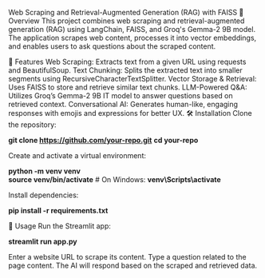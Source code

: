 Web Scraping and Retrieval-Augmented Generation (RAG) with FAISS
📌 Overview
This project combines web scraping and retrieval-augmented generation (RAG) using LangChain, FAISS, and Groq's Gemma-2 9B model. The application scrapes web content, processes it into vector embeddings, and enables users to ask questions about the scraped content.

🚀 Features
Web Scraping: Extracts text from a given URL using requests and BeautifulSoup.
Text Chunking: Splits the extracted text into smaller segments using RecursiveCharacterTextSplitter.
Vector Storage & Retrieval: Uses FAISS to store and retrieve similar text chunks.
LLM-Powered Q&A: Utilizes Groq’s Gemma-2 9B IT model to answer questions based on retrieved context.
Conversational AI: Generates human-like, engaging responses with emojis and expressions for better UX.
🛠️ Installation
Clone the repository:

**git clone https://github.com/your-repo.git**
**cd your-repo**  

Create and activate a virtual environment:

**python -m venv venv**  
**source venv/bin/activate**  # On Windows: **venv\Scripts\activate**

Install dependencies:

**pip install -r requirements.txt**

📜 Usage
Run the Streamlit app:

**streamlit run app.py**  

Enter a website URL to scrape its content.
Type a question related to the page content.
The AI will respond based on the scraped and retrieved data.
